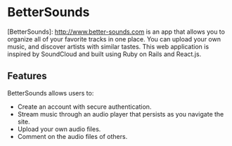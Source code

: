 # BetterSounds

[BetterSounds]: http://www.better-sounds.com is an app that allows you to
organize all of your favorite tracks in one place. You can upload your own music,
and discover artists with similar tastes.  This web application is inspired by
SoundCloud and built using Ruby on Rails and React.js.




## Features

BetterSounds allows users to:

- Create an account with secure authentication.
- Stream music through an audio player that persists as you navigate the site.
- Upload your own audio files.
- Comment on the audio files of others.

